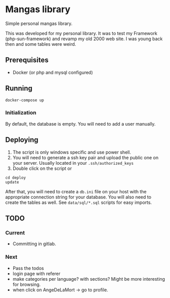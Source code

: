 # Mangas library

Simple personal mangas library.

This was developed for my personal library. It was to test my Framework (php-sun-framework) and revamp 
my old 2000 web site. I was young back then and some tables were weird.

## Prerequisites

* Docker (or php and mysql configured)

## Running

```Shell
docker-compose up
```

### Initialization

By default, the database is empty. You will need to add a user manually.

## Deploying

1. The script is only windows specific and use power shell.
1. You will need to generate a ssh key pair and upload the public one on your server. Usually located in your ``.ssh/authorized_keys``
1. Double click on the script or

```Shell
cd deploy
update
```

After that, you will need to create a ``db.ini`` file on your host with the appropriate
connection string for your database. You will also need to create the tables as well.
See ``data/sql/*.sql`` scripts for easy imports.

## TODO

### Current

* Committing in gitlab. 

### Next

* Pass the todos
* login page with referer
* make categories per language? with sections? Might be more interesting for browsing.
* when click on AngeDeLaMort -> go to profile.
